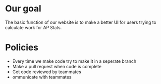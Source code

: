 # Our goal
The basic function of our website is to make a better UI for users trying to calculate work for AP Stats.

# Policies
- Every time we make code try to make it in a seperate branch
- Make a pull request when code is complete
- Get code reviewed by teammates
- ommunicate with teammates 
